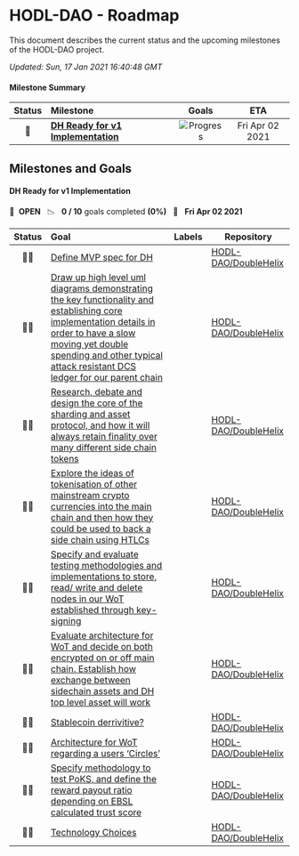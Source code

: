 # HODL-DAO - Roadmap

This document describes the current status and the upcoming milestones of the HODL-DAO project.

*Updated: Sun, 17 Jan 2021 16:40:48 GMT*

#### Milestone Summary

| Status | Milestone | Goals | ETA |
| :---: | :--- | :---: | :---: |
| 🚀 | **[DH Ready for v1 Implementation](#dh-ready-for-v1-implementation)** | ![Progress](http://progressed.io/bar/0) | Fri Apr 02 2021 |

## Milestones and Goals

#### DH Ready for v1 Implementation

> 

🚀 &nbsp;**OPEN** &nbsp;&nbsp;📉 &nbsp;&nbsp;**0 / 10** goals completed **(0%)** &nbsp;&nbsp;📅 &nbsp;&nbsp;**Fri Apr 02 2021**

| Status | Goal | Labels | Repository |
| :---: | :--- | --- | --- |
| 👨‍💻 | [Define MVP spec for DH](https://github.com/HODL-DAO/DoubleHelix/issues/10) | | <a href=https://github.com/HODL-DAO/DoubleHelix>HODL-DAO/DoubleHelix</a> |
| 👨‍💻 | [Draw up high level uml diagrams demonstrating the key functionality and establishing core implementation details in order to have a slow moving yet double spending and other typical attack resistant DCS ledger for our parent chain](https://github.com/HODL-DAO/DoubleHelix/issues/9) | | <a href=https://github.com/HODL-DAO/DoubleHelix>HODL-DAO/DoubleHelix</a> |
| 👨‍💻 | [Research, debate and design the core of the sharding and asset protocol, and how it will always retain finality over many different side chain tokens](https://github.com/HODL-DAO/DoubleHelix/issues/8) | | <a href=https://github.com/HODL-DAO/DoubleHelix>HODL-DAO/DoubleHelix</a> |
| 👨‍💻 | [Explore the ideas of tokenisation of other mainstream crypto currencies into the main chain and then how they could be used to back a side chain using HTLCs](https://github.com/HODL-DAO/DoubleHelix/issues/7) | | <a href=https://github.com/HODL-DAO/DoubleHelix>HODL-DAO/DoubleHelix</a> |
| 👨‍💻 | [Specify and evaluate testing methodologies and implementations to store, read/ write and delete nodes in our WoT established through key-signing](https://github.com/HODL-DAO/DoubleHelix/issues/6) | | <a href=https://github.com/HODL-DAO/DoubleHelix>HODL-DAO/DoubleHelix</a> |
| 👨‍💻 | [Evaluate architecture for WoT and decide on both encrypted on or off main chain. Establish how exchange between sidechain assets and DH top level asset will work](https://github.com/HODL-DAO/DoubleHelix/issues/5) | | <a href=https://github.com/HODL-DAO/DoubleHelix>HODL-DAO/DoubleHelix</a> |
| 👨‍💻 | [Stablecoin derrivitive?](https://github.com/HODL-DAO/DoubleHelix/issues/4) | | <a href=https://github.com/HODL-DAO/DoubleHelix>HODL-DAO/DoubleHelix</a> |
| 👨‍💻 | [Architecture for WoT regarding a users ‘Circles’](https://github.com/HODL-DAO/DoubleHelix/issues/3) | | <a href=https://github.com/HODL-DAO/DoubleHelix>HODL-DAO/DoubleHelix</a> |
| 👨‍💻 | [Specify methodology to test PoKS, and define the reward payout ratio depending on EBSL calculated trust score](https://github.com/HODL-DAO/DoubleHelix/issues/2) | | <a href=https://github.com/HODL-DAO/DoubleHelix>HODL-DAO/DoubleHelix</a> |
| 👨‍💻 | [Technology Choices](https://github.com/HODL-DAO/DoubleHelix/issues/1) | | <a href=https://github.com/HODL-DAO/DoubleHelix>HODL-DAO/DoubleHelix</a> |



